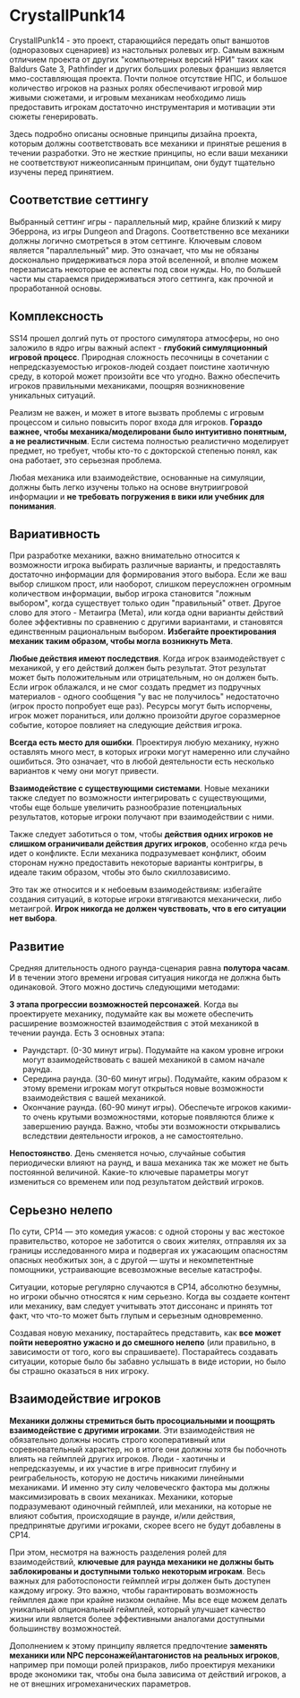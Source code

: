 # CrystallPunk14

CrystallPunk14 - это проект, старающийся передать опыт ваншотов (одноразовых сценариев) из настольных ролевых игр. Самым важным отличием проекта от других "компьютерных версий НРИ" таких как Baldurs Gate 3, Pathfinder и других больших ролевых франшиз является ммо-составляющая проекта.
Почти полное отсутствие НПС, и большое количество игроков на разных ролях обеспечивают игровой мир живыми сюжетами, и игровым механикам необходимо лишь предоставить игрокам достаточно инструментария и мотивации эти сюжеты генерировать.

Здесь подробно описаны основные принципы дизайна проекта, которым должны соответствовать все механики и принятые решения в течении разработки.
Это не жесткие принципы, но если ваши механики не соответствуют нижеописанным принципам, они будут тщательно изучены перед принятием.

## Соответствие сеттингу

Выбранный сеттинг игры - параллельный мир, крайне близкий к миру Эберрона, из игры Dungeon and Dragons. Соответственно все механики должны логично смотреться в этом сеттинге. Ключевым словом является "параллельный" мир. Это означает, что мы не обязаны досконально придерживаться лора этой вселенной, и вполне можем перезаписать некоторые ее аспекты под свои нужды. Но, по большей части мы стараемся придерживаться этого сеттинга, как прочной и проработанной основы.

## Комплексность

SS14 прошел долгий путь от простого симулятора атмосферы, но оно заложило в ядро игры важный аспект - **глубокий симуляционный игровой процесс**. Природная сложность песочницы в сочетании с непредсказуемостью игроков-людей создает поистине хаотичную среду, в которой может произойти все что угодно. Важно обеспечить игроков правильными механиками, поощряя возникновение уникальных ситуаций.

Реализм не важен, и может в итоге вызвать проблемы с игровым процессом и сильно повысить порог входа для игроков. **Гораздо важнее, чтобы механика/моделировани было интуитивно понятным, а не реалистичным**. Если система полностью реалистично моделирует предмет, но требует, чтобы кто-то с докторской степенью понял, как она работает, это серьезная проблема.

Любая механика или взаимодействие, основанные на симуляции, должны быть легко изучены только на основе внутриигровой информации и **не требовать погружения в вики или учебник для понимания**.

## Вариативность

При разработке механики, важно внимательно относится к возможности игрока выбирать различные варианты, и предоставлять достаточно информации для формирования этого выбора. Если же ваш выбор слишком прост, или наоборот, слишком переусложнен огромным количеством информации, выбор игрока становится "ложным выбором", когда существует только один "правильный" ответ.
Другое слово для этого - Метаигра (Мета), или когда одни варианты действий более эффективны по сравнению с другими вариантами, и становятся единственным рациональным выбором. **Избегайте проектирования механик таким образом, чтобы могла возникнуть Мета**.

**Любые действия имеют последствия**. Когда игрок взаимодействует с механикой, у его действий должен быть результат. Этот результат может быть положительным или отрицательным, но он должен быть. Если игрок облажался, и не смог создать предмет из подручных материалов - одного сообщения "у вас не получилось" недостаточно (игрок просто попробует еще раз). Ресурсы могут быть испорчены, игрок может пораниться, или должно произойти другое соразмерное событие, которое повлияет на следующие действия игрока.

**Всегда есть место для ошибки**. Проектируя любую механику, нужно оставлять много мест, в которых игроки могут намеренно или случайно ошибиться. Это означает, что в любой деятельности есть несколько вариантов к чему они могут привести.

**Взаимодействие с существующими системами**. Новые механики также следует по возможности интегрировать с существующими, чтобы еще больше увеличить разнообразие потенциальных результатов, которые игроки получают при взаимодействии с ними.

Также следует заботиться о том, чтобы **действия одних игроков не слишком ограничивали действия других игроков**, особенно кгда речь идет о конфликте. Если механика подразумевает конфликт, обоим сторонам нужно предоставить некоторые варианты контригры, в идеале таким образом, чтобы это было скиллозависимо.

Это так же относится и к небоевым взаимодействиям: избегайте создания ситуаций, в которые игроки втягиваются механически, либо метаигрой. **Игрок никогда не должен чувствовать, что в его ситуации нет выбора**.

## Развитие

Средняя длительность одного раунда-сценария равна **полутора часам**. И в течении этого времени игровая ситуация никогда не должна быть одинаковой. Этого можно достичь следующими методами:

**3 этапа прогрессии возможностей персонажей**. Когда вы проектируете механику, подумайте как вы можете обеспечить расширение возможностей взаимодействия с этой механикой в течении раунда.
Есть 3 основных этапа:
- Раундстарт. (0-30 минут игры). Подумайте на каком уровне игроки могут взаимодействовать с вашей механикой в самом начале раунда.
- Середина раунда. (30-60 минут игры). Подумайте, каким образом к этому времени игрокам могут открыться новые возможности взаимодействия с вашей механикой. 
- Окончание раунда. (60-90 минут игры). Обеспечьте игроков какими-то очень крутыми возможностями, которые появляются ближе к завершению раунда. Важно, чтобы эти возможности открывались вследствии деятельности игроков, а не самостоятельно.

**Непостоянство**. День сменяется ночью, случайные события периодически влияют на раунд, и ваша механика так же может не быть постоянной величиной. Какие-то ключевые параметры могут измениться со временем или под результатом действий игроков.

## Серьезно нелепо

По сути, CP14 — это комедия ужасов: с одной стороны у вас жестокое правительство, которое не заботится о своих жителях, отправляя их за границы исследованного мира и подвергая их ужасающим опасностям опасных необжитых зон, а с другой — шуты и некомпетентные помощники, устраивающие всевозможные веселые катастрофы.

Ситуации, которые регулярно случаются в CP14, абсолютно безумны, но игроки обычно относятся к ним серьезно. Когда вы создаете контент или механику, вам следует учитывать этот диссонанс и принять тот факт, что что-то может быть глупым и серьезным одновременно.

Создавая новую механику, постарайтесь представить, как **все может пойти невероятно ужасно и до смешного нелепо** (или правильно, в зависимости от того, кого вы спрашиваете). Постарайтесь создавать ситуации, которые было бы забавно услышать в виде истории, но было бы страшно оказаться в них игроку.

## Взаимодействие игроков

**Механики должны стремиться быть просоциальными и поощрять взаимодействие с другими игроками**. Эти взаимодействия не обязательно должны носить строго кооперативный или соревновательный характер, но в итоге они должны хотя бы побочноть влиять на геймплей других игроков.
Люди - хаотичны и непредсказуемы, и их участие в игре привносит глубину и реиграбельность, которую не достичь никакими линейными механиками.
И именно эту силу человеческго фактора мы должны максимизировать в своих механиках. Механики, которые подразумевают одиночный геймплей, или механики, на которые не влияют события, происходящие в раунде, и/или действия, предпринятые другими игроками, скорее всего не будут добавлены в CP14.

При этом, несмотря на важность разделения ролей для взаимодействий, **ключевые для раунда механики не должны быть заблокированы и доступными только некоторым игрокам**. Весь важных для работоспоности геймплей игры должен быть доступен каждому игроку. Это важно, чтобы гарантировать возможность геймплея даже при крайне низком онлайне. 
Мы все еще можем делать уникальный опциональный геймплей, который улучшает качество жизни или является более эффективными аналогами доступными большинству возможностей.

Дополнением к этому принципу является предпочтение **заменять механики или NPC персонажей\антагонистов на реальных игроков**, например при помощи ролей призраков, либо проектируя механики вроде экономики так, чтобы она была зависима от действий игроков, а не от внешних игромеханических параметров.